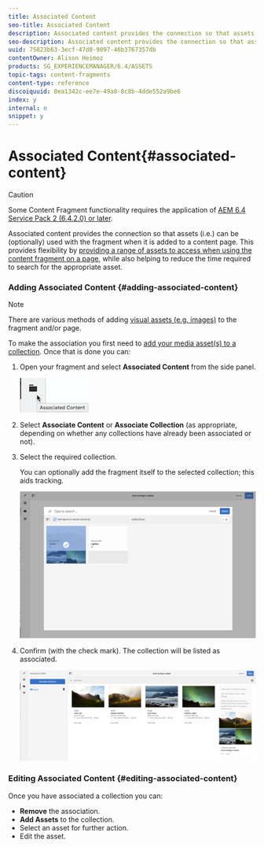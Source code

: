 ```yaml
---
title: Associated Content
seo-title: Associated Content
description: Associated content provides the connection so that assets can be (optionally) used with the fragment when it is added to a content page.
seo-description: Associated content provides the connection so that assets can be (optionally) used with the fragment when it is added to a content page.
uuid: 75823b63-3ecf-47d8-9097-46b3767357db
contentOwner: Alison Heimoz
products: SG_EXPERIENCEMANAGER/6.4/ASSETS
topic-tags: content-fragments
content-type: reference
discoiquuid: 0ea1342c-ee7e-49a8-8c8b-4dde552a9be6
index: y
internal: n
snippet: y
---
```


# Associated Content{#associated-content}

>[!CAUTION]
>
>Some Content Fragment functionality requires the application of [AEM 6.4 Service Pack 2 (6.4.2.0) or later](../../release-notes/sp-release-notes.md).

Associated content provides the connection so that assets (i.e.) can be (optionally) used with the fragment when it is added to a content page. This provides flexibility by [providing a range of assets to access when using the content fragment on a page](../../sites/authoring/using/content-fragments.md#using-associated-content), while also helping to reduce the time required to search for the appropriate asset.

### Adding Associated Content {#adding-associated-content}

>[!NOTE]
>
>There are various methods of adding [visual assets (e.g. images)](../../assets/using/content-fragments.md#fragments-with-visual-assets) to the fragment and/or page.

To make the association you first need to [add your media asset(s) to a collection](../../assets/using/managing-collections-touch-ui.md#adding-assets-to-a-collection). Once that is done you can:

1. Open your fragment and select **Associated Content** from the side panel.

   ![](assets/chlimage_1-207.png)

1. Select **Associate Content** or **Associate Collection** (as appropriate, depending on whether any collections have already been associated or not).
1. Select the required collection.

   You can optionally add the fragment itself to the selected collection; this aids tracking. 

   ![](assets/cfm-6420-04.png)

1. Confirm (with the check mark). The collection will be listed as associated.

   ![](assets/cfm-6420-05.png)

### Editing Associated Content {#editing-associated-content}

Once you have associated a collection you can:

* **Remove** the association.
* **Add Assets** to the collection.
* Select an asset for further action.
* Edit the asset.


